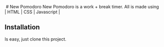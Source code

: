 <img src="" />
# New Pomodoro
  New Pomodoro is a work + break timer. All is made using | HTML | CSS | Javascript |

## Installation
  Is easy, just clone this project.
